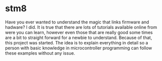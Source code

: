 # stm8
Have you ever wanted to understand the magic that links firmware and hadware? I did.
It is true that there are lots of tutorials available online from were you can learn,
however even those that are really good some times are a bit to straight forward for a
newbie to understand. Because of that, this project was started. The idea is to explain
everything in detail so a person with basic knowledge in microcontroller programming can
follow these examples without any issue.
